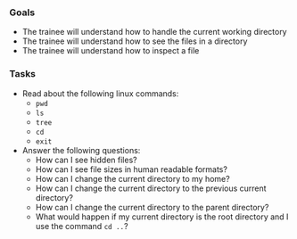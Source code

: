 
### Goals
- The trainee will understand how to handle the current working directory
- The trainee will understand how to see the files in a directory
- The trainee will understand how to inspect a file

### Tasks
- Read about the following linux commands:
  - `pwd`
  - `ls`
  - `tree`
  - `cd`
  - `exit`
- Answer the following questions:
  - How can I see hidden files?
  - How can I see file sizes in human readable formats?
  - How can I change the current directory to my home?
  - How can I change the current directory to the previous current directory?
  - How can I change the current directory to the parent directory?
  - What would happen if my current directory is the root directory and I use the command `cd ..`?
